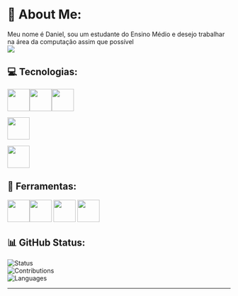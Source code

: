 # 💫 About Me:
Meu nome é Daniel, sou um estudante do Ensino Médio e desejo trabalhar na área da computação assim que possível
</br>
[![](https://visitcount.itsvg.in/api?id=dan0154&icon=0&color=0)](https://visitcount.itsvg.in)

## 💻 Tecnologias:
<img src = "https://www.vectorlogo.zone/logos/javascript/javascript-icon.svg" height = 50px><img src = "https://www.vectorlogo.zone/logos/w3_html5/w3_html5-icon.svg" height = 50px><img src = "https://www.vectorlogo.zone/logos/w3_css/w3_css-icon.svg" height = 50px>

<img src = "https://www.vectorlogo.zone/logos/python/python-icon.svg" height = 50px></br>

<img src = "https://www.vectorlogo.zone/logos/postgresql/postgresql-icon.svg" height = 50px></br>

## 🔧 Ferramentas:
<img src = "https://www.vectorlogo.zone/logos/github/github-tile.svg" height = 50px><img src = "https://www.vectorlogo.zone/logos/git-scm/git-scm-icon.svg" height = 50px>
<img src = "https://www.vectorlogo.zone/logos/visualstudio_code/visualstudio_code-icon.svg" height = 50px>
<img src = "https://www.vectorlogo.zone/logos/figma/figma-icon.svg" height = 50px>

## 📊 GitHub Status:

![Status](https://github-readme-stats.vercel.app/api?username=dan0154&theme=dark&hide_border=false&include_all_commits=false&count_private=false)<br/>
![Contributions](https://github-readme-streak-stats.herokuapp.com/?user=dan0154&theme=dark&hide_border=false)<br/>
![Languages](https://github-readme-stats.vercel.app/api/top-langs/?username=dan0154&theme=dark&hide_border=false&include_all_commits=false&count_private=false&layout=)

---


